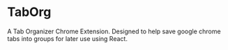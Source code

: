 # TabOrg
A Tab Organizer Chrome Extension. Designed to help save google chrome tabs into groups for later use using React. 
